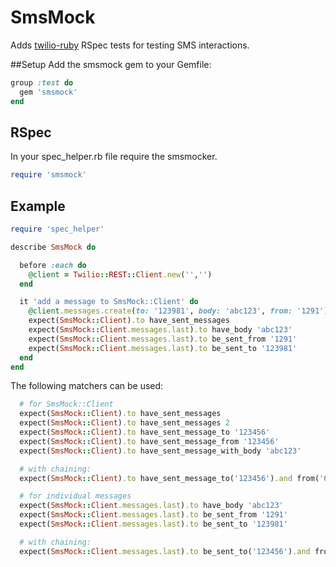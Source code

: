 # SmsMock

Adds [twilio-ruby](https://github.com/twilio/twilio-ruby) RSpec tests for testing SMS interactions.

##Setup
Add the smsmock gem to your Gemfile:
```ruby
group :test do
  gem 'smsmock'
end
```

## RSpec
In your spec_helper.rb file require the smsmocker.

```ruby
require 'smsmock'
```

## Example
```ruby
require 'spec_helper'

describe SmsMock do

  before :each do
    @client = Twilio::REST::Client.new('','')
  end

  it 'add a message to SmsMock::Client' do
    @client.messages.create(to: '123981', body: 'abc123', from: '1291')
    expect(SmsMock::Client).to have_sent_messages
    expect(SmsMock::Client.messages.last).to have_body 'abc123'
    expect(SmsMock::Client.messages.last).to be_sent_from '1291'
    expect(SmsMock::Client.messages.last).to be_sent_to '123981'
  end
end
```

The following matchers can be used:
```ruby
  # for SmsMock::Client
  expect(SmsMock::Client).to have_sent_messages
  expect(SmsMock::Client).to have_sent_messages 2
  expect(SmsMock::Client).to have_sent_message_to '123456'
  expect(SmsMock::Client).to have_sent_message_from '123456'
  expect(SmsMock::Client).to have_sent_message_with_body 'abc123'

  # with chaining:
  expect(SmsMock::Client).to have_sent_message_to('123456').and from('654321').and with_body('abc123')

  # for individual messages
  expect(SmsMock::Client.messages.last).to have_body 'abc123'
  expect(SmsMock::Client.messages.last).to be_sent_from '1291'
  expect(SmsMock::Client.messages.last).to be_sent_to '123981'

  # with chaining:
  expect(SmsMock::Client.messages.last).to be_sent_to('123456').and from('654321').and with_body('abc123')
```